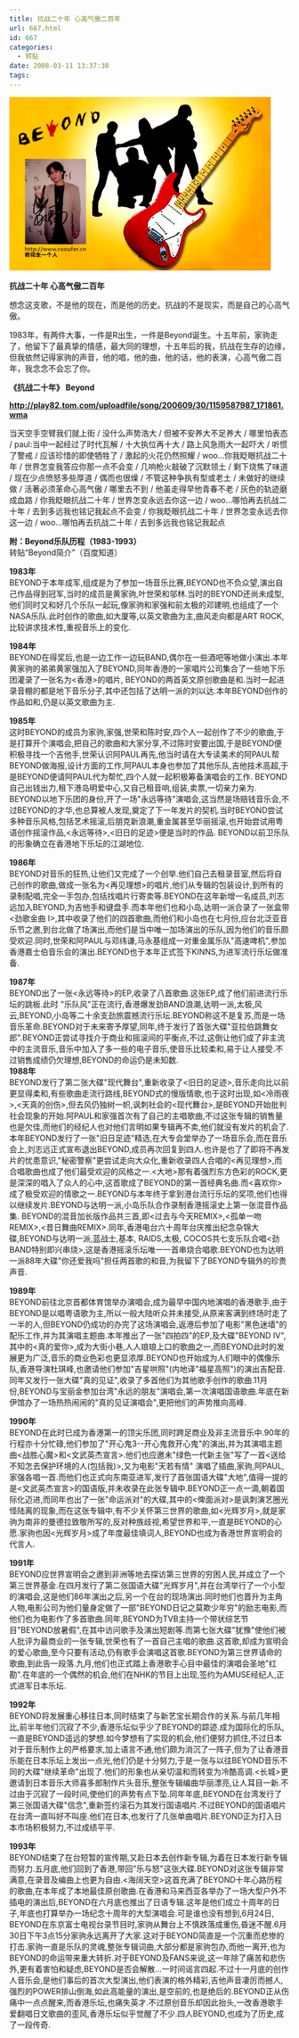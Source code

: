 ```yaml
---
title: 抗战二十年 心高气傲二百年
url: 667.html
id: 667
categories:
  - 转贴
date: 2008-03-11 13:37:38
tags:
---
```


![](/images/attachments/month_0803/s2008311133718.jpg)  
  

**抗战二十年 心高气傲二百年**

  
想念这支歌，不是他的现在，而是他的历史。抗战的不是现实，而是自己的心高气傲。  
  
1983年，有两件大事，一件是R出生，一件是Beyond诞生。十五年前，家驹走了，他留下了最真挚的情感，最大同的理想，十五年后的我，抗战在生存的边缘，但我依然记得家驹的声音，他的唱，他的曲，他的话，他的表演，心高气傲二百年，我念念不会忘了你。  
  
  
**《抗战二十年》 Beyond**  
  
**http://play82.tom.com/uploadfile/song/200609/30/1159587987_171861.wma**  
  
当天空手空臂我们就上街 / 没什么声势浩大 / 但被不安养大不足养大 / 哪里怕表态 / paul:当中一起经过了时代瓦解 / 十大执位再十大 / 路上风急雨大一起吓大 / 听惯了警戒 / 应该珍惜的即使牺牲了 / 激起的火花仍然照耀 / woo...你我眨眼抗战二十年 / 世界怎变我答应你那一点不会变 / 几响枪火敲破了沉默领土 / 剩下烧焦了味道 / 现在少点愤怒多些厚道 / 偶而也很燥 / 不管这种争执有型或老土 / 未做好的继续做 / 活著必须革命心高气傲 / 哪里去不到 / 他虽走得早他青春不老 / 灰色的轨迹磨成血路 / 你我眨眼抗战二十年 / 世界怎变永远去你这一边 / woo...哪怕再去抗战二十年 / 去到多远我也铭记我起点不会变 / 你我眨眼抗战二十年 / 世界怎变永远去你这一边 / woo...哪怕再去抗战二十年 / 去到多远我也铭记我起点  
  
**附：Beyond乐队历程（1983-1993）**  
转贴“Beyond简介”（百度知道）  
  
**1983年**  
BEYOND于本年成军,组成是为了参加一场音乐比赛,BEYOND也不负众望,演出自己作品得到冠军,当时的成员是黄家驹,叶世荣和邬林.当时的BEYOND还尚未成型,他们同时又和好几个乐队一起玩,像家驹和家强和前太极的邓建明,也组成了一个NASA乐队.此时创作的歌曲,如大厦等,以英文歌曲为主,曲风走向都是ART ROCK,比较讲求技术性,重视音乐上的变化.  
  
**1984年**  
BEYOND在得奖后,也是一边工作一边玩BAND,偶尔在一些酒吧等地做小演出.本年黄家驹的弟弟黄家强加入了BEYOND,同年香港的一家唱片公司集合了一些地下乐团灌录了一张名为<香港>的唱片, BEYOND的两首英文原创歌曲是和.当时一起进录音棚的都是地下音乐分子,其中还包括了达明一派的刘以达.本年BEYOND创作的作品如和,仍是以英文歌曲为主.  
  
**1985年**  
这时BEYOND的成员为家驹,家强,世荣和陈时安,四个人一起创作了不少的歌曲,于是打算开个演唱会,把自己的歌曲和大家分享,不过陈时安要出国,于是BEYOND便积极寻找一个吉他手,世荣认识阿PAUL再先,他当时请在大专读美术的阿PAUL帮BEYOND做海报,设计方面的工作,阿PAUL本身也参加了其他乐队,吉他技术高超,于是BEYOND便请阿PAUL代为帮忙,四个人就一起积极筹备演唱会的工作. BEYOND自己出钱出力,租下港岛明爱中心,又自己租音响,组装,卖票,一切亲力亲为. BEYOND以地下乐团的身份,开了一场"永远等待"演唱会,这当然是场赔钱音乐会,不过BEYOND的才华,也总算被人发现,奠定了下一年发片的契机.当时BEYOND尝试多种音乐风格,包括艺术摇滚,后朋克新浪潮,重金属甚至华丽摇滚,也开始尝试用粤语创作摇滚作品,<永远等待>,<旧日的足迹>便是当时的作品. BEYOND以前卫乐队的形象确立在香港地下乐坛的江湖地位.  
  
**1986年**  
BEYOND对音乐的狂热,让他们又完成了一个创举.他们自己去租录音室,然后将自己创作的歌曲,做成一张名为<再见理想>的唱片,他们从专辑的包装设计,到所有的录制配唱,完全一手包办,包括找唱片行寄卖等.BEYOND在这年新增一名成员,刘志远加入BEYOND,为吉他手和键盘手.而本年他们也和小岛,达明一派合录了一张盒带<劲歌金曲 I>,其中收录了他们的四首歌曲,而他们和小岛也在七月份,应台北泛亚音乐节之邀,到台北做了场演出,而他们是当中唯一加场演出的乐队,因为他们的音乐颇受欢迎.同时,世荣和阿PAUL与邓纬谦,马永基组成一对重金属乐队"高速啤机",参加香港嘉士伯音乐会的演出.BEYOND也于本年正式签下KINNS,为进军流行乐坛做准备.  
  
**1987年**  
BEYOND出了一张<永远等待>的EP,收录了八首歌曲.这张EP,成了他们前进流行乐坛的跳板.此时 "乐队风"正在流行,香港爆发劲BAND浪潮,达明一派,太极,风云,BEYOND,小岛等二十余支劲旅震撼流行乐坛.BEYOND称这不是复苏,而是一场音乐革命.BEYOND对于未来寄予厚望,同年,终于发行了首张大碟"亚拉伯跳舞女郎".BEYOND正尝试寻找介于商业和摇滚间的平衡点,不过,这倒让他们成了非主流中的主流音乐,音乐中加入了多一些的电子音乐,使音乐比较柔和,易于让人接受.不过销售成绩仍欠理想,BEYOND的命运仍是未知数.  
**1988年**  
BEYOND发行了第二张大碟"现代舞台",重新收录了<旧日的足迹>,音乐走向比以前更显得柔和,有些歌曲走流行路线,BEYOND式的慢版情歌,也于这时出现,如<冷雨夜>,<天真的创伤>,但去风仍独树一帜,讽刺社会的<现代舞台>,是BEYOND开始批判社会现象的开始.阿PAUL和家强首次有了自己的主唱歌曲,不过这张专辑的销售量也是欠佳,而他们的经纪人也对他们言明如果专辑再不卖,他们就没有发片的机会了.本年BEYOND发行了一张"旧日足迹"精选,在大专会堂举办了一场音乐会,而在音乐会上,刘志远正式宣布退出BEYOND,成员再次回复到四人.也许是也了了即将不再发片的忧患意识,"秘密警察"更尝试走向大众化,重新收录四人合唱的<再见理想>,而合唱歌曲也成了他们最受欢迎的风格之一.<大地>那有着强烈东方色彩的ROCK,更是深深的唱入了众人的心中,这首歌成了BEYOND的第一首经典名曲.而<喜欢你>成了极受欢迎的情歌之一.BEYOND与本年终于拿到港台流行乐坛的奖项,他们也得以继续发片.BEYOND与达明一派,小岛乐队合作录制香港摇滚史上第一张混音作品集. BEYOND的混音加长版作品共三首,即<过去与今天REMIX>,<孤单一吻REMIX>,<昔日舞曲REMIX>.同年,香港电台六十周年台庆推出纪念杂锦大碟,BEYOND与达明一派,蓝战士,基本, RAIDS,太极, COCOS共七支乐队合唱<劲BAND特别即兴串烧>,这是香港摇滚乐坛唯一一首串烧合唱歌.BEYOND也为达明一派88年大碟"你还爱我吗"担任两首歌的和音,为我留下了BEYOND专辑外的珍贵声音.  
  
**1989年**  
BEYOND前往北京首都体育馆举办演唱会,成为最早中国内地演唱的香港歌手,由于BEYOND是以唱粤语歌为主,所以一般大陆听众并未接受,从原来客满到终场时走了一半的人,但BEYOND仍成功的办完了这场演唱会,返港后参加了电影"黑色迷墙"的配乐工作,并为其演唱主题曲.本年推出了一张"四拍四"的EP,及大碟"BEYOND IV",其中的<真的爱你>,成为大街小巷,人人琅琅上口的歌曲之一,而BEYOND此时的发展更为广泛,音乐的商业色彩也更显浓厚.BEYOND也开始成为人们眼中的偶像乐队,香港导演杜琪峰,也邀请他们参加"吉星哄照"(内地译"福星高照")的演出吉配音.同年又发行一张大碟"真的见证",收录了多首他们为其他歌手创作的歌曲.11月份,BEYOND与宝丽金参加台湾"永远的朋友"演唱会,第一次演唱国语歌曲.年底在新伊馆办了一场热热闹闹的"真的见证演唱会",更把他们的声势推向高峰.  
  
**1990年**  
BEYOND在此时已成为香港第一的顶尖乐团,同时跨足商业及非主流音乐中.90年的行程亦十分忙碌,他们参加了"开心鬼3--开心鬼救开心鬼"的演出,并为其演唱主题曲<战胜心魔>和<文武英杰宣言>.他们也应邀未"绿色一代新主张"写了一首<送给不知怎去保护环境的人(包括我)>,又为电影"天若有情" 演唱了插曲,家驹,阿PAUL,家强各唱一首.而他们也正式向东南亚进军,发行了首张国语大碟"大地",值得一提的是<文武英杰宣言>的国语版,并未收录在此张专辑中.BEYOND正一点一滴,朝着国际化迈进,而同年也出了一张"命运派对"的大碟,其中的<俾面派对>是讽刺演艺圈光怪陆离的现象,而在这张专辑中,有不少关怀第三世界的歌曲,如<光辉岁月>,就是家驹为南非的曼德拉致敬所写的,反对种族歧视,希望世界和平,一直是BEYOND的心愿.家驹也因<光辉岁月>成了年度最佳填词人,BEYOND也成为香港世界宣明会的代言人.  
  
**1991年**  
BEYOND应世界宣明会之邀到非洲等地去探访第三世界的穷困人民,并成立了一个第三世界基金.在四月发行了第二张国语大碟"光辉岁月",并在台湾举行了一个小型的演唱会,这是他们86年演出之后,另一个在台的现场演出.同时他们也晋升为主角人物,电影公司为他们量身定做了一部"BEYOND日记之莫欺少年穷"的励志电影,而他们也为电影作了多首歌曲.同年,BEYOND为TVB主持一个带状综艺节目"BEYOND放暑假",在其中访问歌手及演出短剧等.而第七张大碟"犹豫"使他们被人批评为最商业的一张专辑,世荣也有了一首自己主唱的歌曲.这首歌,却成为宣明会的爱心歌曲,至今只要有活动,仍有歌手会演唱这首歌.BEYOND为第三世界请命的歌曲,到此告一段落.九月,他们也正式踏上香港歌手心目中最佳的演唱会圣地"红勘".在年底的一个偶然的机会,他们在NHK的节目上出现,签约为AMUSE经纪人,正式进军日本乐坛.  
  
**1992年**  
BEYOND将发展重心移往日本,同时结束了与新艺宝长期合作的关系.与前几年相比,前半年他们沉寂了不少,香港乐坛似乎少了BEYOND的踪迹.成为国际化的乐队,一直是BEYOND遥远的梦想.如今梦想有了实现的机会,他们便努力抓住,不过日本对于音乐制作上的严格要求,加上语言不通,他们颇为消沉了一阵子,但为了让香港音乐能在日本乐坛上发出一点光,他们仍是十分努力,于是一张与以往BEYOND音乐不同的大碟"继续革命"出现了.他们的形象也从亲切温和而转变为冷酷高调.<长城>更邀请到日本音乐大师喜多郎制作片头音乐,整张专辑编曲华丽漂亮,让人耳目一新.不过由于沉寂了一段时间,使他们的声势有点下坠.同年年底,BEYOND在台湾发行了第三张国语大碟"信念",重新签约滚石为其发行国语唱片.不过BEYOND的国语唱片在台湾一直叫好不叫座.他们在日本,也发行了几张单曲唱片.BEYOND正为打入日本市场积极努力,不过成绩平平.  
  
**1993年**  
BEYOND结束了在台短暂的宣传期,又赴日本去创作新专辑,为着在日本发行新专辑而努力.五月底,他们回到了香港,带回"乐与怒"这张大碟.BEYOND对这张专辑非常满意,在录音及编曲上也更为自由.<海阔天空>这首充满了BEYOND十年心路历程的歌曲,在本年成了本地最佳原创歌曲.在香港和马来西亚各举办了一场大型户外不插电的演出后,BEYOND在六月底也推出了日语专辑.这年是他们成立十周年的日子,年底也打算举办一场纪念十周年的大型演唱会.可是谁也没有想到,6月24日, BEYOND在东京富士电视台录节目时,家驹从舞台上不慎跌落成重伤,昏迷不醒.6月30日下午3点15分家驹永远离开了大家.这对于BEYOND简直是一个沉重而悲惨的打击.家驹一直是乐队的灵魂,整张专辑词曲,大部分都是家驹包办,而他一离开,也为BEYOND的命运带来重大转折.对于BEYOND及FANS来说,这一年除了痛苦和悲伤外,更有着害怕和疑虑,BEYOND是否会解散...一时间谣言四起.不过十一月底的创作人音乐会,是他们事后的首次大型演出,他们表演的格外精彩,吉他声音凄厉而撼人,强烈的POWER排山倒海,如此高能量的演出,是空前的,也是绝后的.BEYOND正从伤痛中一点点醒来,而香港乐坛,也痛失英才.不过原创音乐却因此抬头,一改香港歌手爱翻唱日文歌曲的歪风,香港乐坛似乎觉醒了不少.四人BEYOND,也成为了历史,成了一段传奇.